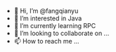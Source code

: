 - 👋 Hi, I’m @fangqianyu
- 👀 I’m interested in Java
- 🌱 I’m currently learning RPC
- 💞️ I’m looking to collaborate on ...
- 📫 How to reach me ...

<!---
fangqianyu/fangqianyu is a ✨ special ✨ repository because its `README.md` (this file) appears on your GitHub profile.
You can click the Preview link to take a look at your changes.
--->
